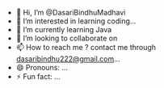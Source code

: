 - 👋 Hi, I’m @DasariBindhuMadhavi
- 👀 I’m interested in learning coding...
- 🌱 I’m currently learning Java
- 💞️ I’m looking to collaborate on 
- 📫 How to reach me ? contact me through dasaribindhu222@gmail.com...
- 😄 Pronouns: ...
- ⚡ Fun fact: ...

<!---
DasariBindhuMadhavi/DasariBindhuMadhavi is a ✨ special ✨ repository because its `README.md` (this file) appears on your GitHub profile.
You can click the Preview link to take a look at your changes.
--->
